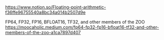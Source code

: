 
https://www.notion.so/Floating-point-arithmetic-f36ffe96755540a8bc34a014b2507d9e

FP64, FP32, FP16, BFLOAT16, TF32, and other members of the ZOO
https://moocaholic.medium.com/fp64-fp32-fp16-bfloat16-tf32-and-other-members-of-the-zoo-a1ca7897d407